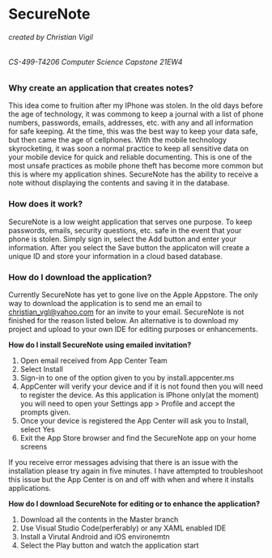# SecureNote
###### *created by Christian Vigil*
###### *CS-499-T4206 Computer Science Capstone 21EW4* 

### **Why create an application that creates notes?**

This idea come to fruition after my IPhone was stolen. In the old days before the age of technology, it was commong to keep a journal with a list of phone numbers, 
passwords, emails, addresses, etc. with any and all information for safe keeping. At the time, this was the best way to keep your data safe, but then came the age of cellphones. With the mobile technology skyrocketing, it was soon a normal practice to keep all sensitive data on your mobile device for quick and reliable documenting. This is one of the most unsafe practices as mobile phone theft has become more common but this is where my application shines. SecureNote has the ability to receive a note without displaying the contents and saving it in the database. 

### **How does it work?**

SecureNote is a low weight application that serves one purpose. To keep passwords, emails, security questions, etc. safe in the event that your phone is stolen. Simply sign in, select the Add button and enter your information. After you select the Save button the applicaton will create a unique ID and store your information in a cloud based database.

### **How do I download the application?**

Currently SecureNote has yet to gone live on the Apple Appstore. The only way to download the application is to send me an email to christian_vgl@yahoo.com for an invite to your email. SecureNote is not finished for the reason listed below. An alternative is to download my project and upload to your own IDE for editing purposes or enhancements.

**How do I install SecureNote using emailed invitation?**
1. Open email received from App Center Team
2. Select Install
3. Sign-in to one of the option given to you by install.appcenter.ms
4. AppCenter will verify your device and if it is not found then you will need to register the device. As this application is IPhone only(at the moment) you will need to open your Settings app > Profile and accept the prompts given.
5. Once your device is registered the App Center will ask you to Install, select Yes
6. Exit the App Store browser and find the SecureNote app on your home screens

If you receive error messages advising that there is an issue with the installation please try again in five minutes. I have attempted to troubleshoot this issue but the App Center is on and off with when and where it installs applications. 

**How do I download SecureNote for editing or to enhance the application?**
1. Download all the contents in the Master branch
2. Use Visual Studio Code(perferably) or any XAML enabled IDE
3. Install a Virutal Android and iOS environemtn
4. Select the Play button and watch the application start 
